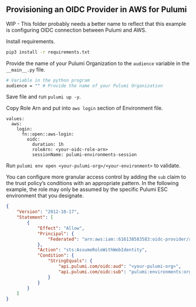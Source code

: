 ## Provisioning an OIDC Provider in AWS for Pulumi

WIP - This folder probably needs a better name to reflect that this example is configuring OIDC connection between Pulumi and AWS.

Install requirements.

```bash
pip3 install -r requirements.txt
```

Provide the name of your Pulumi Organization to the `audience` variable in the `__main__.py` file.

```bash
# Variable in the python program
audience = "" # Provide the name of your Pulumi Organization
```

Save file and run `pulumi up -y`.

Copy Role Arn and put into `aws login` section of Environment file.

```
values:
  aws:
    login:
      fn::open::aws-login:
        oidc:
          duration: 1h
          roleArn: <your-oidc-role-arn>
          sessionName: pulumi-environments-session
```

Run `pulumi env open <your-pulumi-org>/<your-environment>` to validate.

You can configure more granular access control by adding the `sub` claim to the trust policy’s conditions with an appropriate pattern. In the following example, the role may only be assumed by the specific Pulumi ESC environment that you designate.

```json
{
    "Version": "2012-10-17",
    "Statement": [
        {
            "Effect": "Allow",
            "Principal": {
                "Federated": "arn:aws:iam::616138583583:oidc-provider/api.pulumi.com/oidc"
            },
            "Action": "sts:AssumeRoleWithWebIdentity",
            "Condition": {
                "StringEquals": {
                    "api.pulumi.com/oidc:aud": "<your-pulumi-org>",
                    "api.pulumi.com/oidc:sub": "pulumi:environments:org:<your-pulumi-org>:env:<your-environment-name>"
                }
            }
        }
    ]
}
